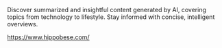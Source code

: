 Discover summarized and insightful content generated by AI, covering topics from technology to lifestyle. Stay informed with concise, intelligent overviews.


https://www.hippobese.com/